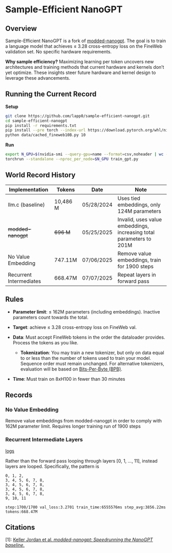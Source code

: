 # Sample-Efficient NanoGPT

## Overview
Sample-Efficient NanoGPT is a fork of [modded-nanogpt](https://github.com/KellerJordan/modded-nanogpt). The goal is to train a language model that achieves ≤ 3.28 cross-entropy loss on the FineWeb validation set. No specific hardware requirements.

**Why sample efficiency?**
Maximizing learning per token uncovers new architectures and training methods that current hardware and kernels don’t yet optimize. These insights steer future hardware and kernel design to leverage these advancements.

## Running the Current Record
**Setup**
```bash
git clone https://github.com/lapp0/sample-efficient-nanogpt.git
cd sample-efficient-nanogpt
pip install -r requirements.txt
pip install --pre torch --index-url https://download.pytorch.org/whl/nightly/cu126 --upgrade
python data/cached_fineweb10B.py 10
```

**Run**
```bash
export N_GPU=$(nvidia-smi --query-gpu=name --format=csv,noheader | wc -l)
torchrun --standalone --nproc_per_node=$N_GPU train_gpt.py
```

## World Record History

| Implementation          | Tokens    | Date       | Note                                                                |
|-------------------------|-----------|------------|---------------------------------------------------------------------|
| llm.c (baseline)        | 10,486 M  | 05/28/2024 | Uses tied embeddings, only 124M parameters                          |
| ~~modded-nanogpt~~      | ~~696 M~~ | 05/25/2025 | Invalid, uses value embeddings, increasing total parameters to 201M |
| No Value Embedding      | 747.11M   | 07/06/2025 | Remove value embeddings, train for 1900 steps                       |
| Recurrent Intermediates | 668.47M   | 07/07/2025 | Repeat layers in forward pass                                       |

## Rules

* **Parameter limit**: ≤ 162M parameters (including embeddings). Inactive parameters count towards the total.
* **Target**: achieve ≤ 3.28 cross-entropy loss on FineWeb val.
* **Data**: Must accept FineWeb tokens in the order the dataloader provides. Process the tokens as you like.
  * **Tokenization**: You may train a new tokenizer, but only on data equal to or less than the number of tokens used to train your model. Sequence order must remain unchanged. For alternative tokenizers, evaluation will be based on [Bits-Per-Byte (BPB)](https://arxiv.org/pdf/2412.09871).

* **Time**: Must train on 8xH100 in fewer than 30 minutes

## Records

### No Value Embedding
Remove value embeddings from modded-nanogpt in order to comply with 162M parameter limit. Requires longer training run of 1900 steps

### Recurrent Intermediate Layers
[logs](logs/83dda42f-c076-49b7-8933-457f56f0f4b0.txt)

Rather than the forward pass looping through layers [0, 1, ..., 11], instead layers are looped. Specifically, the pattern is
```
0, 1, 2,
3, 4, 5, 6, 7, 8,
3, 4, 5, 6, 7, 8,
3, 4, 5, 6, 7, 8,
3, 4, 5, 6, 7, 8,
9, 10, 11
```

`step:1700/1700 val_loss:3.2701 train_time:6555576ms step_avg:3856.22ms tokens:668.47M`

## Citations

\[1]: [Keller Jordan et al. *modded-nanogpt: Speedrunning the NanoGPT baseline*.](https://github.com/KellerJordan/modded-nanogpt/)
